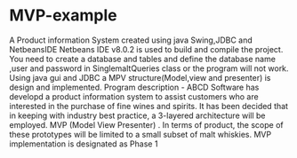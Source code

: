 # MVP-example
A Product information System created using java Swing,JDBC and NetbeansIDE
Netbeans IDE v8.0.2 is used to build and compile the project.
You need to create a database and tables and define the database name ,user and password in SinglemaltQueries class or the program will not work.
Using java gui and JDBC a MPV structure(Model,view and presenter) is design and implemented.
Program description - ABCD Software has developd a product information system to assist customers who are interested in the purchase of fine wines and spirits. It has been decided that in keeping with industry best practice, a 3-layered architecture will be employed.  MVP (Model View Presenter) . In terms of product, the scope of these prototypes will be limited to a small subset of malt whiskies. MVP implementation is designated as Phase 1
